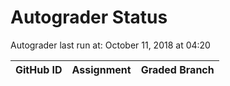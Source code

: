 # Autograder Status
Autograder last run at: October 11, 2018 at 04:20

| GitHub ID | Assignment | Graded Branch |
|-----------|------------|---------------|
